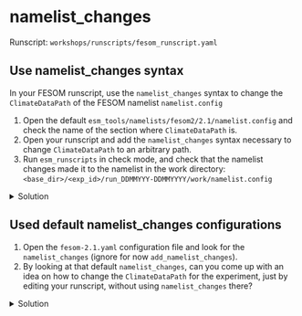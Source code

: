 namelist_changes
================

Runscript: `workshops/runscripts/fesom_runscript.yaml`

Use namelist_changes syntax
---------------------------

In your FESOM runscript, use the `namelist_changes` syntax to change the `ClimateDataPath` of the FESOM namelist
`namelist.config`

1. Open the default `esm_tools/namelists/fesom2/2.1/namelist.config` and check the name of the section where
   `ClimateDataPath` is.
2. Open your runscript and add the `namelist_changes` syntax necessary to change `ClimateDataPath` to an arbitrary
   path.
3. Run `esm_runscripts` in check mode, and check that the namelist changes made it to the namelist in the work
   directory: `<base_dir>/<exp_id>/run_DDMMYYY-DDMMYYYY/work/namelist.config`

<details>
  <summary>Solution</summary>
  
  ```
  fesom:
      namelist_changes:
          namelist.config:
              paths:
                  ClimateDataPath: "/my/arbitrary/path/"
  ```
</details>

Used default namelist_changes configurations
--------------------------------------------

1. Open the `fesom-2.1.yaml` configuration file and look for the `namelist_changes` (ignore for now
   `add_namelist_changes`).
2. By looking at that default `namelist_changes`, can you come up with an idea on how to change the
   `ClimateDataPath` for the experiment, just by editing your runscript, without using `namelist_changes` there?
   
<details>
  <summary>Solution</summary>
  
  ```
  fesom:
      climate_data_dir: "/my/arbitrary/path/"
  ```
</details>
